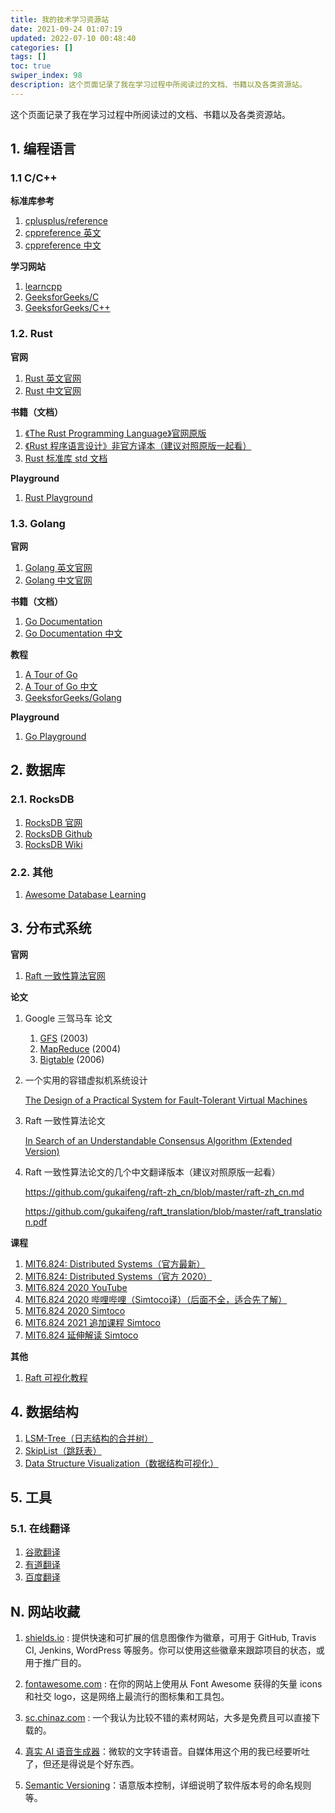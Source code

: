 ```yaml
---
title: 我的技术学习资源站
date: 2021-09-24 01:07:19
updated: 2022-07-10 00:48:40
categories: []
tags: []
toc: true
swiper_index: 98
description: 这个页面记录了我在学习过程中所阅读过的文档、书籍以及各类资源站。
---
```


这个页面记录了我在学习过程中所阅读过的文档、书籍以及各类资源站。

<!--more-->

## 1. 编程语言

### 1.1 C/C++

**标准库参考**

1. [cplusplus/reference](http://www.cplusplus.com/reference/)
2. [cppreference 英文](https://en.cppreference.com/)
3. [cppreference 中文](https://zh.cppreference.com/)

**学习网站**

1. [learncpp](https://www.learncpp.com/)
2. [GeeksforGeeks/C](https://www.geeksforgeeks.org/c-programming-language/)
3. [GeeksforGeeks/C++](https://www.geeksforgeeks.org/c-plus-plus/)

### 1.2. Rust

**官网**

1. [Rust 英文官网](https://www.rust-lang.org/)
2. [Rust 中文官网](https://www.rust-lang.org/zh-CN/)

**书籍（文档）**

1. [《The Rust Programming Language》官网原版](https://doc.rust-lang.org/book/#the-rust-programming-language)
2. [《Rust 程序语言设计》非官方译本（建议对照原版一起看）](https://kaisery.github.io/trpl-zh-cn/)
3. [Rust 标准库 std 文档](https://doc.rust-lang.org/stable/std/)

**Playground**

1. [Rust Playground](https://play.rust-lang.org/)

### 1.3. Golang

**官网**

1. [Golang 英文官网](https://go.dev/)
2. [Golang 中文官网](https://go-zh.org/)

**书籍（文档）**

1. [Go Documentation](https://go.dev/doc/)
2. [Go Documentation 中文](https://go-zh.org/doc/)

**教程**

1. [A Tour of Go](https://go.dev/tour/welcome/1)
2. [A Tour of Go 中文](https://tour.go-zh.org/)
3. [GeeksforGeeks/Golang](https://www.geeksforgeeks.org/golang/)

**Playground**

1. [Go Playground](https://go.dev/play/)

## 2. 数据库

### 2.1. RocksDB

1. [RocksDB 官网](https://rocksdb.org/)
2. [RocksDB Github](https://github.com/facebook/rocksdb)
3. [RocksDB Wiki](https://github.com/facebook/rocksdb/wiki)

### 2.2. 其他

1. [Awesome Database Learning](https://github.com/pingcap/awesome-database-learning)

## 3. 分布式系统

**官网**

1. [Raft 一致性算法官网](https://raft.github.io/)

**论文**

1. Google 三驾马车 论文
   
   1. [GFS](https://storage.googleapis.com/pub-tools-public-publication-data/pdf/035fc972c796d33122033a0614bc94cff1527999.pdf) (2003)
   2. [MapReduce](https://storage.googleapis.com/pub-tools-public-publication-data/pdf/16cb30b4b92fd4989b8619a61752a2387c6dd474.pdf) (2004)
   3. [Bigtable](https://storage.googleapis.com/pub-tools-public-publication-data/pdf/68a74a85e1662fe02ff3967497f31fda7f32225c.pdf) (2006)

2. 一个实用的容错虚拟机系统设计
   
   [The Design of a Practical System for Fault-Tolerant Virtual Machines](http://nil.csail.mit.edu/6.824/2020/papers/vm-ft.pdf)

3. Raft 一致性算法论文
   
   [In Search of an Understandable Consensus Algorithm (Extended Version)](http://nil.csail.mit.edu/6.824/2017/papers/raft-extended.pdf)

4. Raft 一致性算法论文的几个中文翻译版本（建议对照原版一起看）
   
   https://github.com/gukaifeng/raft-zh_cn/blob/master/raft-zh_cn.md
   
   https://github.com/gukaifeng/raft_translation/blob/master/raft_translation.pdf

**课程**

1. [MIT6.824: Distributed Systems（官方最新）](https://pdos.csail.mit.edu/6.824/)
2. [MIT6.824: Distributed Systems（官方 2020）](http://nil.csail.mit.edu/6.824/2020/)
3. [MIT6.824 2020 YouTube](https://www.youtube.com/playlist?list=PLrw6a1wE39_tb2fErI4-WkMbsvGQk9_UB)
4. [MIT6.824 2020 哔哩哔哩（Simtoco译）（后面不全，适合先了解）](https://www.bilibili.com/video/av91748150)
5. [MIT6.824 2020 Simtoco](https://www.simtoco.com/#/albums?id=1000019)
6. [MIT6.824 2021 追加课程 Simtoco](https://www.simtoco.com/#/albums?id=1000044)
7. [MIT6.824 延伸解读 Simtoco](https://www.simtoco.com/#/albums?id=1000046)

**其他**

1. [Raft 可视化教程](http://thesecretlivesofdata.com/raft/)

## 4. 数据结构

1. [LSM-Tree（日志结构的合并树）](https://www.cs.umb.edu/~poneil/lsmtree.pdf)
2. [SkipList（跳跃表）](https://15721.courses.cs.cmu.edu/spring2018/papers/08-oltpindexes1/pugh-skiplists-cacm1990.pdf)
3. [Data Structure Visualization（数据结构可视化）](https://www.cs.usfca.edu/~galles/visualization/Algorithms.html)

## 5. 工具

### 5.1. 在线翻译

1. [谷歌翻译](https://translate.google.com/)
2. [有道翻译](https://fanyi.youdao.com/)
3. [百度翻译](https://fanyi.baidu.com/)

## N. 网站收藏

1. [shields.io](https://shields.io/) : 提供快速和可扩展的信息图像作为徽章，可用于 GitHub, Travis CI, Jenkins, WordPress 等服务。你可以使用这些徽章来跟踪项目的状态，或用于推广目的。

2. [fontawesome.com](https://fontawesome.com/) : 在你的网站上使用从 Font Awesome 获得的矢量 icons 和社交 logo，这是网络上最流行的图标集和工具包。

3. [sc.chinaz.com](https://sc.chinaz.com/) : 一个我认为比较不错的素材网站，大多是免费且可以直接下载的。

4. [真实 AI 语音生成器](https://azure.microsoft.com/zh-cn/products/cognitive-services/text-to-speech/#overview)：微软的文字转语音。自媒体用这个用的我已经要听吐了，但还是得说是个好东西。

5. [Semantic Versioning](https://semver.org/)：语意版本控制，详细说明了软件版本号的命名规则等。
